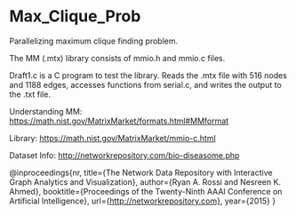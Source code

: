 # Max_Clique_Prob
Parallelizing maximum clique finding problem. 

The MM (.mtx) library consists of mmio.h and mmio.c files.

Draft1.c is a C program to test the library. Reads the .mtx file with 516 nodes and 1188 edges, accesses functions from serial.c, and writes the output to the .txt file.

Understanding MM: https://math.nist.gov/MatrixMarket/formats.html#MMformat

Library: https://math.nist.gov/MatrixMarket/mmio-c.html

Dataset Info: http://networkrepository.com/bio-diseasome.php

@inproceedings{nr,
     title={The Network Data Repository with Interactive Graph Analytics and Visualization},
     author={Ryan A. Rossi and Nesreen K. Ahmed},
     booktitle={Proceedings of the Twenty-Ninth AAAI Conference on Artificial Intelligence},
     url={http://networkrepository.com},
     year={2015}
}
